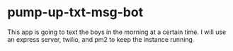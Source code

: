 # pump-up-txt-msg-bot
This app is going to text the boys in the morning at a certain time. I will use an express server, twilio, and pm2 to keep the instance running.
